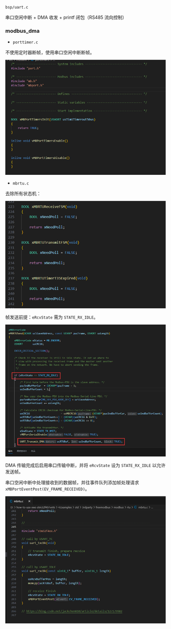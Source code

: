 

`bsp/uart.c`

串口空闲中断 + DMA 收发 + printf 闭包（RS485 流向控制）

### modbus_dma

* `porttimer.c`

不使用定时器断帧，使用串口空闲中断断帧。

![1](.assest/README/1.png)

* `mbrtu.c`

去除所有状态机：

![3](.assest/README/3.png)

帧发送前提：`eRcvState` 需为 `STATE_RX_IDLE`。

![2](.assest/README/2.png)

DMA 传输完成后启用串口传输中断，并将 `eRcvState` 设为 `STATE_RX_IDLE` 以允许发送帧。

串口空闲中断中处理接收到的数据帧，并往事件队列添加帧处理请求`xMBPortEventPost(EV_FRAME_RECEIVED)`。

![4](.assest/README/4.png)





